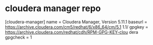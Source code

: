 # cloudera manager repo
[cloudera-manager]
name = Cloudera Manager, Version 5.11.1
baseurl = https://archive.cloudera.com/cm5/redhat/6/x86_64/cm/5.1
1.1/
gpgkey = https://archive.cloudera.com/redhat/cdh/RPM-GPG-KEY-clou
dera
gpgcheck = 1
